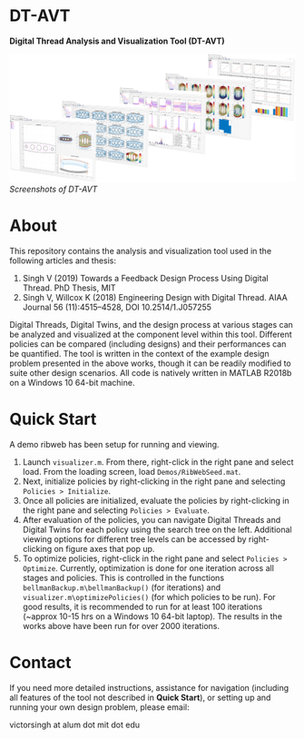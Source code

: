 # DT-AVT
**Digital Thread Analysis and Visualization Tool (DT-AVT)**

![](Figures/DT-AVT.png)
*Screenshots of DT-AVT*

# About 
This repository contains the analysis and visualization tool used in the following articles and thesis:

1. Singh V (2019) Towards a Feedback Design Process Using Digital Thread. PhD Thesis, MIT
1. Singh V, Willcox K (2018) Engineering Design with Digital Thread. AIAA Journal 56 (11):4515–4528, DOI 10.2514/1.J057255

Digital Threads, Digital Twins, and the design process at various stages can be analyzed and visualized at the component level within this tool. Different policies can be compared (including designs) and their performances can be quantified. The tool is written in the context of the example design problem presented in the above works, though it can be readily modified to suite other design scenarios. All code is natively written in MATLAB R2018b on a Windows 10 64-bit machine.

# Quick Start
A demo ribweb has been setup for running and viewing.
1. Launch `visualizer.m`. From there, right-click in the right pane and select load. From the loading screen, load `Demos/RibWebSeed.mat`. 
1. Next, initialize policies by right-clicking in the right pane and selecting `Policies > Initialize`. 
1. Once all policies are initialized, evaluate the policies by right-clicking in the right pane and selecting `Policies > Evaluate`. 
1. After evaluation of the policies, you can navigate Digital Threads and Digital Twins for each policy using the search tree on the left. Additional viewing options for different tree levels can be accessed by right-clicking on figure axes that pop up.
1. To optimize policies, right-click in the right pane and select `Policies > Optimize`. Currently, optimization is done for one iteration across all stages and policies. This is controlled in the functions `bellmanBackup.m\bellmanBackup()` (for iterations) and `visualizer.m\optimizePolicies()` (for which policies to be run). For good results, it is recommended to run for at least 100 iterations (~approx 10-15 hrs on a Windows 10 64-bit laptop). The results in the works above have been run for over 2000 iterations.

# Contact
If you need more detailed instructions, assistance for navigation (including all features of the tool not described in **Quick Start**), or setting up and running your own design problem, please email: 

victorsingh at alum dot mit dot edu